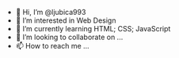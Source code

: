 - 👋 Hi, I’m @ljubica993
- 👀 I’m interested in Web Design
- 🌱 I’m currently learning HTML; CSS; JavaScript
- 💞️ I’m looking to collaborate on ...
- 📫 How to reach me ...

<!---
ljubica993/ljubica993 is a ✨ special ✨ repository because its `README.md` (this file) appears on your GitHub profile.
You can click the Preview link to take a look at your changes.
--->
